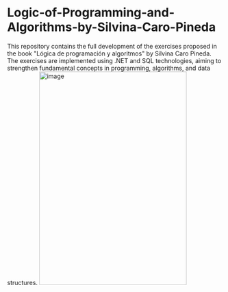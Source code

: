 # Logic-of-Programming-and-Algorithms-by-Silvina-Caro-Pineda
This repository contains the full development of the exercises proposed in the book "Lógica de programación y algoritmos" by Silvina Caro Pineda. The exercises are implemented using .NET and SQL technologies, aiming to strengthen fundamental concepts in programming, algorithms, and data structures.
<img width="344" height="498" alt="image" src="https://github.com/user-attachments/assets/fdc6cad7-412d-47b3-89d4-8c8c74c6a5b4" />
